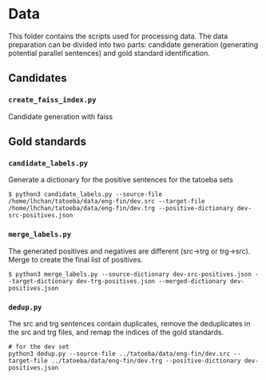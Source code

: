 # Data

This folder contains the scripts used for processing data. The data preparation can be divided into two parts: candidate generation (generating potential parallel sentences) and gold standard identification.

## Candidates
### `create_faiss_index.py`
Candidate generation with faiss

## Gold standards
### `candidate_labels.py`
Generate a dictionary for the positive sentences for the tatoeba sets
```
$ python3 candidate_labels.py --source-file /home/lhchan/tatoeba/data/eng-fin/dev.src --target-file /home/lhchan/tatoeba/data/eng-fin/dev.trg --positive-dictionary dev-src-positives.json
```

### `merge_labels.py`
The generated positives and negatives are different (src->trg or trg->src). Merge to create the final list of positives.
```
$ python3 merge_labels.py --source-dictionary dev-src-positives.json --target-dictionary dev-trg-positives.json --merged-dictionary dev-positives.json
```

### `dedup.py`
The src and trg sentences contain duplicates, remove the deduplicates in the src and trg files, and remap the indices of the gold standards.
```
# for the dev set
python3 dedup.py --source-file ../tatoeba/data/eng-fin/dev.src --target-file ../tatoeba/data/eng-fin/dev.trg --positive-dictionary dev-positives.json
```